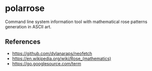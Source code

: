 # polarrose

Command line system information tool with mathematical rose patterns generation in ASCII art.

## References

- https://github.com/dylanaraps/neofetch
- https://en.wikipedia.org/wiki/Rose_(mathematics)
- https://go.googlesource.com/term